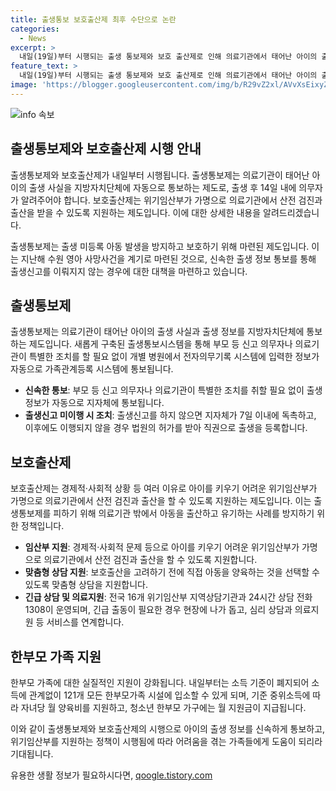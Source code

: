```yaml
---
title: 출생통보 보호출산제 최후 수단으로 논란
categories:
  - News
excerpt: >
  내일(19일)부터 시행되는 출생 통보제와 보호 출산제로 인해 의료기관에서 태어난 아이의 출생 사실이 바로 지방자치단체에 통보되며, 위기 임산부가 가명으로 출산과 진료를 받을 수 있게 됩니다. 이는 출생 미등록 아동 발생을 방지하고 보호하기 위한 조치로, 지자체에 출생 정보가 통보되지 않을 경우 독촉 조치가 이뤄지고, 보호출산제를 신청한 임산부는 지원금과 숙려기간을 받을 수 있습니다. 또한, 한부모 가족에 대한 지원도 강화됩니다. (150자)
feature_text: >
  내일(19일)부터 시행되는 출생 통보제와 보호 출산제로 인해 의료기관에서 태어난 아이의 출생 사실이 바로 지방자치단체에 통보되며, 위기 임산부가 가명으로 출산과 진료를 받을 수 있게 됩니다. 이는 출생 미등록 아동 발생을 방지하고 보호하기 위한 조치로, 지자체에 출생 정보가 통보되지 않을 경우 독촉 조치가 이뤄지고, 보호출산제를 신청한 임산부는 지원금과 숙려기간을 받을 수 있습니다. 또한, 한부모 가족에 대한 지원도 강화됩니다. (150자)
image: 'https://blogger.googleusercontent.com/img/b/R29vZ2xl/AVvXsEixyZcFfHzMRdzZMjFBmAUKJYCLCGyLL1o632UiGVXcaFdKo_bkvkuCioo0uUKlGfBVcT3P84aROyZIXSBEx3Aw5nCQ3pTgDom1WDC4m8eifvWiAmWEEVb4x6G_l8C0QH225ldMjyaFvpxGEBGNO37VmDTDMHGhJPq73UglMfDca1-0aw/s1600/blogspot.png'
---
```


<p><img src="https://blogger.googleusercontent.com/img/b/R29vZ2xl/AVvXsEixyZcFfHzMRdzZMjFBmAUKJYCLCGyLL1o632UiGVXcaFdKo_bkvkuCioo0uUKlGfBVcT3P84aROyZIXSBEx3Aw5nCQ3pTgDom1WDC4m8eifvWiAmWEEVb4x6G_l8C0QH225ldMjyaFvpxGEBGNO37VmDTDMHGhJPq73UglMfDca1-0aw/s1600/blogspot.png" alt="info 속보" /></p>

<h2 data-ke-size="size26">출생통보제와 보호출산제 시행 안내</h2>

<p>출생통보제와 보호출산제가 내일부터 시행됩니다. 출생통보제는 의료기관이 태어난 아이의 출생 사실을 지방자치단체에 자동으로 통보하는 제도로, 출생 후 14일 내에 의무자가 알려주어야 합니다. 보호출산제는 위기임산부가 가명으로 의료기관에서 산전 검진과 출산을 받을 수 있도록 지원하는 제도입니다. 이에 대한 상세한 내용을 알려드리겠습니다.</p>

<p data-ke-size="size16">출생통보제는 출생 미등록 아동 발생을 방지하고 보호하기 위해 마련된 제도입니다. 이는 지난해 수원 영아 사망사건을 계기로 마련된 것으로, 신속한 출생 정보 통보를 통해 출생신고를 이뤄지지 않는 경우에 대한 대책을 마련하고 있습니다.</p>

<h2 data-ke-size="size24">출생통보제</h2>

<p>출생통보제는 의료기관이 태어난 아이의 출생 사실과 출생 정보를 지방자치단체에 통보하는 제도입니다. 새롭게 구축된 출생통보시스템을 통해 부모 등 신고 의무자나 의료기관이 특별한 조치를 할 필요 없이 개별 병원에서 전자의무기록 시스템에 입력한 정보가 자동으로 가족관계등록 시스템에 통보됩니다.</p>

<ul>
  <li><b>신속한 통보</b>: 부모 등 신고 의무자나 의료기관이 특별한 조치를 취할 필요 없이 출생 정보가 자동으로 지자체에 통보됩니다.</li>
  <li><b>출생신고 미이행 시 조치</b>: 출생신고를 하지 않으면 지자체가 7일 이내에 독촉하고, 이후에도 이행되지 않을 경우 법원의 허가를 받아 직권으로 출생을 등록합니다.</li>
</ul>

<h2 data-ke-size="size24">보호출산제</h2>

<p>보호출산제는 경제적·사회적 상황 등 여러 이유로 아이를 키우기 어려운 위기임산부가 가명으로 의료기관에서 산전 검진과 출산을 할 수 있도록 지원하는 제도입니다. 이는 출생통보제를 피하기 위해 의료기관 밖에서 아동을 출산하고 유기하는 사례를 방지하기 위한 정책입니다.</p>

<ul>
  <li><b>임산부 지원</b>: 경제적·사회적 문제 등으로 아이를 키우기 어려운 위기임산부가 가명으로 의료기관에서 산전 검진과 출산을 할 수 있도록 지원합니다.</li>
  <li><b>맞춤형 상담 지원</b>: 보호출산을 고려하기 전에 직접 아동을 양육하는 것을 선택할 수 있도록 맞춤형 상담을 지원합니다.</li>
  <li><b>긴급 상담 및 의료지원</b>: 전국 16개 위기임산부 지역상담기관과 24시간 상담 전화 1308이 운영되며, 긴급 출동이 필요한 경우 현장에 나가 돕고, 심리 상담과 의료지원 등 서비스를 연계합니다.</li>
</ul>

<h2 data-ke-size="size24">한부모 가족 지원</h2>

<p>한부모 가족에 대한 실질적인 지원이 강화됩니다. 내일부터는 소득 기준이 폐지되어 소득에 관계없이 121개 모든 한부모가족 시설에 입소할 수 있게 되며, 기준 중위소득에 따라 자녀당 월 양육비를 지원하고, 청소년 한부모 가구에는 월 지원금이 지급됩니다.</p>

<p>이와 같이 출생통보제와 보호출산제의 시행으로 아이의 출생 정보를 신속하게 통보하고, 위기임산부를 지원하는 정책이 시행됨에 따라 어려움을 겪는 가족들에게 도움이 되리라 기대됩니다.</p>
유용한 생활 정보가 필요하시다면, <a href="https://qoogle.tistory.com" rel="dofollow">qoogle.tistory.com</a>


